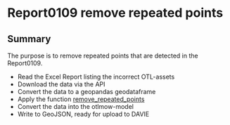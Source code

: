 # Report0109 remove repeated points

## Summary
The purpose is to remove repeated points that are detected in the Report0109.

- Read the Excel Report listing the incorrect OTL-assets
- Download the data via the API
- Convert the data to a geopandas geodataframe
- Apply the function [remove_repeated_points](https://geopandas.org/en/stable/docs/user_guide/geometric_manipulations.html#GeoSeries.remove_repeated_points)
- Convert the data into the otlmow-model
- Write to GeoJSON, ready for upload to DAVIE